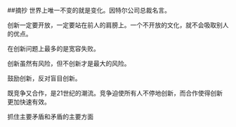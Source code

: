 ##摘抄
世界上唯一不变的就是变化。因特尔公司总裁名言。

创新一定要开放，一定要站在前人的肩膀上。一个不开放的文化，就不会吸取别人的优点。

在创新问题上最多的是宽容失败。

创新虽然有风险，但不创新才是最大的风险。


鼓励创新，反对盲目创新。

既竞争又合作，是21世纪的潮流。竞争迫使所有人不停地创新，而合作使得创新更加快速有效。

抓住主要矛盾和矛盾的主要方面




